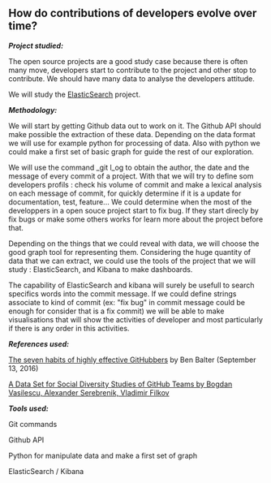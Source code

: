 ## How do contributions of developers evolve over time?

_**Project studied:**_

The open source projects are a good study case because there is often many move, developers start to contribute to the project and other stop to contribute. We should have many data to analyse the developers attitude.

We will study the [ElasticSearch](https://github.com/elastic) project.

_**Methodology:**_

We will start by getting Github data out to work on it. The Github API should make possible the extraction of these data. Depending on the data format we will use for example python for processing of data. Also with python we could make a first set of basic graph for guide the rest of our exploration.

We will use the command _git l_og to obtain the author, the date and the message of every commit of a project. With that we will try to define som developers profils : check his volume of commit and make a lexical analysis on each message of commit, for quickly determine if it is a update for documentation, test, feature... We could determine when the most of the developpers in a open souce project start to fix bug. If they start direcly by fix bugs or make some others works for learn more about the project before that.

Depending on the things that we could reveal with data, we will choose the good graph tool for representing them. Considering the huge quantity of data that we can extract, we could use the tools of the project that we will study : ElasticSearch, and Kibana to make dashboards.

The capability of ElasticSearch and kibana will surely be usefull to search specifics words into the commit message. If we could define strings associate to kind of commit \(ex: "fix bug" in commit message could be enough for consider that is a fix commit\) we will be able to make visualisations that will show the activities of developer and most particularly if there is any order in this activities.

_**References used:**_

[The seven habits of highly effective GitHubbers](http://ben.balter.com/2016/09/13/seven-habits-of-highly-effective-githubbers/) by Ben Balter \(September 13, 2016\)

[A Data Set for Social Diversity Studies of GitHub Teams by Bogdan Vasilescu, Alexander Serebrenik, Vladimir Filkov](http://dl.acm.org/citation.cfm?id=2820518.2820601)

_**Tools used:**_

Git commands

Github API

Python for manipulate data and make a first set of graph

ElasticSearch / Kibana



